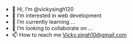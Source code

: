- 👋 Hi, I’m @vickysingh120
- 👀 I’m interested in web development
- 🌱 I’m currently learning ...
- 💞️ I’m looking to collaborate on ...
- 📫 How to reach me Vicky.singh10@gmail.com

<!---
vickysingh120/vickysingh120 is a ✨ special ✨ repository because its `README.md` (this file) appears on your GitHub profile.
You can click the Preview link to take a look at your changes.
--->
